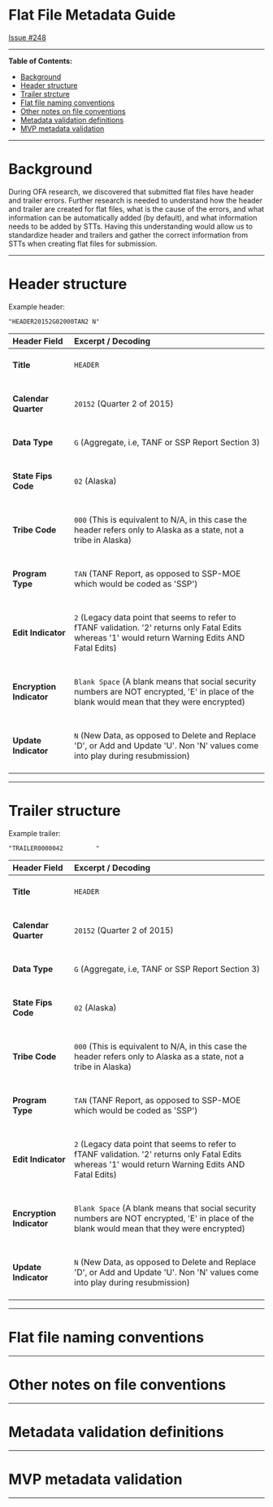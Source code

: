 # Flat File Metadata Guide

[Issue #248](https://github.com/raft-tech/TANF-app/issues/248)

---

**Table of Contents:**

- [Background](#background)
- [Header structure](#header-structure)
- [Trailer strcture](#trailer-structure)
- [Flat file naming conventions](#flat-file-naming-conventions)
- [Other notes on file conventions](#other-notes-on-file-conventions)
- [Metadata validation definitions](#metadata-validation-definitions)
- [MVP metadata validation](#mvp-metadata-validation)

---

# Background

During OFA research, we discovered that submitted flat files have header and trailer errors. Further research is needed to understand how the header and trailer are created for flat files, what is the cause of the errors, and what information can be automatically added (by default), and what information needs to be added by STTs. Having this understanding would allow us to standardize header and trailers and gather the correct information from STTs when creating flat files for submission.

---

# Header structure

Example header:

`"HEADER20152G02000TAN2 N"`

| **Header Field**                           | **Excerpt / Decoding**                                       |
| :----------------------------------------- | :----------------------------------------------------------- |
| <br />**Title**<br /><br />                | <br />`HEADER` <br /><br />                                  |
| <br />**Calendar Quarter**<br /><br />     | <br />`20152` (Quarter 2 of 2015)<br /><br />                |
| <br />**Data Type**<br /><br />            | <br />`G` (Aggregate, i.e, TANF or SSP Report Section 3)<br /><br /> |
| <br />**State Fips Code**<br /><br />      | <br />`02` (Alaska)<br /><br />                              |
| <br />**Tribe Code**<br /><br />           | <br />`000` (This is equivalent to N/A, in this case the header refers only to Alaska as a state, not a tribe in Alaska)<br /><br /> |
| <br />**Program Type**<br /><br />         | <br />`TAN` (TANF Report, as opposed to SSP-MOE which would be coded as 'SSP')<br /><br /> |
| <br />**Edit Indicator**<br /><br />       | <br />`2` (Legacy data point that seems to refer to fTANF validation. '2' returns only Fatal Edits whereas '1' would return Warning Edits AND Fatal Edits)<br /><br /> |
| <br />**Encryption Indicator**<br /><br /> | <br />`Blank Space` (A blank means that social security numbers are NOT encrypted, 'E' in place of the blank would mean that they were encrypted)<br /><br /> |
| <br />**Update Indicator**<br /><br />     | <br />`N` (New Data, as opposed to Delete and Replace 'D', or Add and Update 'U'. Non 'N' values come into play during resubmission)<br /><br /> |



---

# Trailer structure

Example trailer:

`"TRAILER0000042         "`

| **Header Field**                           | **Excerpt / Decoding**                                       |
| :----------------------------------------- | :----------------------------------------------------------- |
| <br />**Title**<br /><br />                | <br />`HEADER` <br /><br />                                  |
| <br />**Calendar Quarter**<br /><br />     | <br />`20152` (Quarter 2 of 2015)<br /><br />                |
| <br />**Data Type**<br /><br />            | <br />`G` (Aggregate, i.e, TANF or SSP Report Section 3)<br /><br /> |
| <br />**State Fips Code**<br /><br />      | <br />`02` (Alaska)<br /><br />                              |
| <br />**Tribe Code**<br /><br />           | <br />`000` (This is equivalent to N/A, in this case the header refers only to Alaska as a state, not a tribe in Alaska)<br /><br /> |
| <br />**Program Type**<br /><br />         | <br />`TAN` (TANF Report, as opposed to SSP-MOE which would be coded as 'SSP')<br /><br /> |
| <br />**Edit Indicator**<br /><br />       | <br />`2` (Legacy data point that seems to refer to fTANF validation. '2' returns only Fatal Edits whereas '1' would return Warning Edits AND Fatal Edits)<br /><br /> |
| <br />**Encryption Indicator**<br /><br /> | <br />`Blank Space` (A blank means that social security numbers are NOT encrypted, 'E' in place of the blank would mean that they were encrypted)<br /><br /> |
| <br />**Update Indicator**<br /><br />     | <br />`N` (New Data, as opposed to Delete and Replace 'D', or Add and Update 'U'. Non 'N' values come into play during resubmission)<br /><br /> |



---

# Flat file naming conventions



---

# Other notes on file conventions



---

# Metadata validation definitions



---

# MVP metadata validation



---

